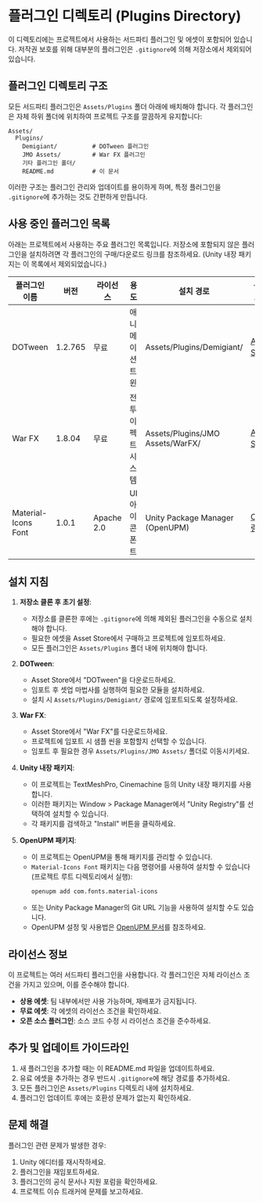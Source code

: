 # 플러그인 디렉토리 (Plugins Directory)

이 디렉토리에는 프로젝트에서 사용하는 서드파티 플러그인 및 에셋이 포함되어 있습니다. 저작권 보호를 위해 대부분의 플러그인은 `.gitignore`에 의해 저장소에서 제외되어 있습니다.

## 플러그인 디렉토리 구조

모든 서드파티 플러그인은 `Assets/Plugins` 폴더 아래에 배치해야 합니다. 각 플러그인은 자체 하위 폴더에 위치하여 프로젝트 구조를 깔끔하게 유지합니다:

```
Assets/
  Plugins/
    Demigiant/          # DOTween 플러그인
    JMO Assets/         # War FX 플러그인
    기타 플러그인 폴더/
    README.md           # 이 문서
```

이러한 구조는 플러그인 관리와 업데이트를 용이하게 하며, 특정 플러그인을 `.gitignore`에 추가하는 것도 간편하게 만듭니다.

## 사용 중인 플러그인 목록

아래는 프로젝트에서 사용하는 주요 플러그인 목록입니다. 저장소에 포함되지 않은 플러그인을 설치하려면 각 플러그인의 구매/다운로드 링크를 참조하세요. (Unity 내장 패키지는 이 목록에서 제외되었습니다.)

| 플러그인 이름       | 버전    | 라이선스   | 용도               | 설치 경로                        | 구매/다운로드 링크                                                                                 |
| ------------------- | ------- | ---------- | ------------------ | -------------------------------- | -------------------------------------------------------------------------------------------------- |
| DOTween             | 1.2.765 | 무료       | 애니메이션 트윈    | Assets/Plugins/Demigiant/        | [Asset Store 링크](https://assetstore.unity.com/packages/tools/animation/dotween-hotween-v2-27676) |
| War FX              | 1.8.04  | 무료       | 전투 이펙트 시스템 | Assets/Plugins/JMO Assets/WarFX/ | [Asset Store 링크](https://assetstore.unity.com/packages/vfx/particles/war-fx-5669)                |
| Material-Icons Font | 1.0.1   | Apache 2.0 | UI 아이콘 폰트     | Unity Package Manager (OpenUPM)  | [OpenUPM 링크](https://openupm.com/packages/com.fonts.material-icons/)                             |

## 설치 지침

1. **저장소 클론 후 초기 설정**:

   - 저장소를 클론한 후에는 `.gitignore`에 의해 제외된 플러그인을 수동으로 설치해야 합니다.
   - 필요한 에셋을 Asset Store에서 구매하고 프로젝트에 임포트하세요.
   - 모든 플러그인은 `Assets/Plugins` 폴더 내에 위치해야 합니다.

2. **DOTween**:

   - Asset Store에서 "DOTween"을 다운로드하세요.
   - 임포트 후 셋업 마법사를 실행하여 필요한 모듈을 설치하세요.
   - 설치 시 `Assets/Plugins/Demigiant/` 경로에 임포트되도록 설정하세요.

3. **War FX**:

   - Asset Store에서 "War FX"를 다운로드하세요.
   - 프로젝트에 임포트 시 샘플 씬을 포함할지 선택할 수 있습니다.
   - 임포트 후 필요한 경우 `Assets/Plugins/JMO Assets/` 폴더로 이동시키세요.

4. **Unity 내장 패키지**:

   - 이 프로젝트는 TextMeshPro, Cinemachine 등의 Unity 내장 패키지를 사용합니다.
   - 이러한 패키지는 Window > Package Manager에서 "Unity Registry"를 선택하여 설치할 수 있습니다.
   - 각 패키지를 검색하고 "Install" 버튼을 클릭하세요.

5. **OpenUPM 패키지**:
   - 이 프로젝트는 OpenUPM을 통해 패키지를 관리할 수 있습니다.
   - `Material-Icons Font` 패키지는 다음 명령어를 사용하여 설치할 수 있습니다 (프로젝트 루트 디렉토리에서 실행):
     ```bash
     openupm add com.fonts.material-icons
     ```
   - 또는 Unity Package Manager의 Git URL 기능을 사용하여 설치할 수도 있습니다.
   - OpenUPM 설정 및 사용법은 [OpenUPM 문서](https://openupm.com/)를 참조하세요.

## 라이선스 정보

이 프로젝트는 여러 서드파티 플러그인을 사용합니다. 각 플러그인은 자체 라이선스 조건을 가지고 있으며, 이를 준수해야 합니다.

- **상용 에셋**: 팀 내부에서만 사용 가능하며, 재배포가 금지됩니다.
- **무료 에셋**: 각 에셋의 라이선스 조건을 확인하세요.
- **오픈 소스 플러그인**: 소스 코드 수정 시 라이선스 조건을 준수하세요.

## 추가 및 업데이트 가이드라인

1. 새 플러그인을 추가할 때는 이 README.md 파일을 업데이트하세요.
2. 유료 에셋을 추가하는 경우 반드시 `.gitignore`에 해당 경로를 추가하세요.
3. 모든 플러그인은 `Assets/Plugins` 디렉토리 내에 설치하세요.
4. 플러그인 업데이트 후에는 호환성 문제가 없는지 확인하세요.

## 문제 해결

플러그인 관련 문제가 발생한 경우:

1. Unity 에디터를 재시작하세요.
2. 플러그인을 재임포트하세요.
3. 플러그인의 공식 문서나 지원 포럼을 확인하세요.
4. 프로젝트 이슈 트래커에 문제를 보고하세요.
